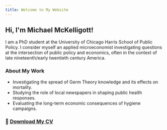 ```yaml
---
title: Welcome to My Website
---
```


## Hi, I'm Michael McKelligott!

I am a PhD student at the University of Chicago Harris School of Public Policy. I consider myself an applied microeconomist investigating questions at the intersection of public policy and economics, often in the context of late nineteenth/early twentieth century America.

### About My Work
- Investigating the spread of Germ Theory knowledge and its effects on mortality.
- Studying the role of local newspapers in shaping public health responses.
- Evaluating the long-term economic consequences of hygiene campaigns.

### 📄 [Download My CV](assets/cv.pdf)
